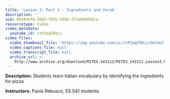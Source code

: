 ```yaml
---
title: 'Lesson 3: Part 2 - Ingredients and Vocab'
description: ''
uid: 8014def8-56b5-f0f6-58dd-373a6b4958ca
resourcetype: Video
video_metadata:
  youtube_id: ctP2eqCROLc
video_files:
  video_thumbnail_file: 'https://img.youtube.com/vi/ctP2eqCROLc/default.jpg'
  video_captions_file: null
  video_transcript_file: null
  archive_url: >-
    http://www.archive.org/download/MITES.S41S12/MITES_S41S12_Lesson3_Part2_300k.mp4
---
```


**Description:** Students learn Italian vocabulary by identifying the ingredients for pizza.

**Instructors:** Paola Rebusco, ES.S41 students